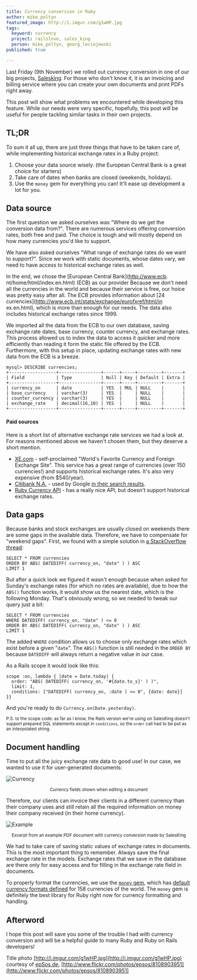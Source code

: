 ```yaml
---
title: Currency conversion in Ruby
author: mike_poltyn
featured_image: http://i.imgur.com/g1wHP.jpg
tags:
  keyword: currency
  project: railslove, sales_king
  person: mike_poltyn, georg_leciejewski
published: true

---
```


Last Friday (9th November) we rolled out currency conversion in one of our big projects, [Salesking](/items/sales_king/). For those who don't know it, it is an invoicing and billing service where you can create your own documents and print PDFs right away.

This post will show what problems we encountered while developing this feature. While our needs were very specific, hopefully, this post will be useful for people tackling similar tasks in their own projects.

TL;DR
---

To sum it all up, there are just three things that have to be taken care of, while implementing historical exchange rates in a Ruby project:

1. Choose your data source wisely. (the European Central Bank is a great choice for starters)
2. Take care of dates when banks are closed (weekends, holidays).
3. Use the `money` gem for everything you can! It'll ease up development a lot for you.


Data source
---

The first question we asked ourselves was "Where do we get the conversion data from?". There are numerous services offering conversion rates, both free and paid. The choice is tough and will mostly depend on how many currencies you'd like to support.

We have also asked ourselves "What range of exchange rates do we want to support?". Since we work with static documents, whose dates vary, we need to have access to historical exchange rates as well.

In the end, we chose the [European Central Bank](http://www.ecb. nt/home/html/index.en.html) (ECB) as our provider Because we don't need all the currencies in the world and because their service is free, our  hoice was pretty easy after all. The ECB provides information about [24 currencies](http://www.ecb.int/stats/exchange/eurofxref/html/in ex.en.html), which is more than enough for our needs. The data also includes historical exchange rates since 1999.

We imported all the data from the ECB to our own database, saving exchange rate dates, base currency, counter currency, and exchange rates. This process allowed us to index the data to access it quicker and more efficiently than reading it form the static file offered by the ECB. Furthermore, with this setup in place, updating exchange rates with new data from the ECB is a breeze.

    mysql> DESCRIBE currencies;
    +------------------+----------------+------+-----+---------+-------+
    | Field            | Type           | Null | Key | Default | Extra |
    +------------------+----------------+------+-----+---------+-------+
    | currency_on      | date           | YES  | MUL | NULL    |       |
    | base_currency    | varchar(3)     | YES  |     | NULL    |       |
    | counter_currency | varchar(3)     | YES  |     | NULL    |       |
    | exchange_rate    | decimal(16,10) | YES  |     | NULL    |       |
    +------------------+----------------+------+-----+---------+-------+


#### Paid sources

Here is a short list of alternative exchange rate services we had a look at. For reasons mentioned above we haven't chosen them, but they deserve a short mention.

* [XE.com](http://www.xe.com/) - self-proclaimed "World's Favorite Currency and Foreign Exchange Site". This service has a great range of currencies (over 150 currencies!) and supports historical exchange rates. It's also very expensive (from $540/year).
* [Citibank N.A.](https://www.citivelocity.com/) - used by Google [in their search results](https://www.google.com/search?q=1+EUR+in+PLN).
* [Ruby Currency API](http://www.exchangerate-api.com/ruby-currency-api) - has a really nice API, but doesn't support historical exchange rates.

Data gaps
---

Because banks and stock exchanges are usually closed on weekends there are some gaps in the available data. Therefore, we have to compensate for "weekend gaps". First, we found with a simple solution in [a StackOverflow thread](http://stackoverflow.com/questions/6186962/sql-query-to-show-nearest-date):

    SELECT * FROM currencies
    ORDER BY ABS( DATEDIFF( currency_on, "date" ) ) ASC
    LIMIT 1

But after a quick look we figured it wasn't enough because when asked for Sunday's exchange rates (for which no rates are available), due to how the `ABS()` function works, it would show us the nearest date, which is the following Monday. That's obviously wrong, so we needed to tweak our query just a bit:

    SELECT * FROM currencies
    WHERE DATEDIFF( currency_on, "date" ) <= 0
    ORDER BY ABS( DATEDIFF( currency_on, "date" ) ) ASC
    LIMIT 1

The added `WHERE` condition allows us to choose only exchange rates which exist before a given "`date`". The `ABS()` function is still needed in the `ORDER BY` because `DATEDIFF` will always return a negative value in our case.

As a Rails scope it would look like this:

    scope :on, lambda { |date = Date.today| {
      order: "ABS( DATEDIFF( currency_on, '#{date.to_s}' ) )",
      limit: 1,
      conditions: ["DATEDIFF( currency_on, :date ) <= 0", {date: date}]
    }}

And you're ready to do `Currency.on(Date.yesterday)`.

<small>P.S. to the scope code: as far as I know, the Rails version we're using on SalesKing doesn't support prepared SQL statements except in `conditions`, so the `order` call had to be put as an interpolated string.</small>


Document handling
---

Time to put all the juicy exchange rate data to good use! In our case, we wanted to use it for user-generated documents:

![Currency](http://img.poltyn.com/currency_SK-20121114-130542.png)
<center><small>Currency fields shown when editing a document</small></center>

Therefore, our clients can invoice their clients in a different currency than their company uses and still retain all the required information on money their company received (in their home currency).

![Example](http://img.poltyn.com/example-SK-currency-20121114-131307.png)
<center><small>Excerpt from an example PDF document with currency conversion made by SalesKing</small></center>

We had to take care of saving static values of exchange rates in documents. This is the most important thing to remember. Always save the final exchange rate in the models. Exchange rates that we save in the database are there only for easy access and for filling in the exchange rate field in documents.

To properly format the currencies, we use the [`money` gem](https://github.com/RubyMoney/money), which has [default currency formats defined](https://github.com/RubyMoney/money/blob/master/config/currency.json) for 158 currencies of the world. The `money` gem is definitely the best library for Ruby right now for currency formatting and handling.


Afterword
---

I hope this post will save you some of the trouble I had with currency conversion and will be a helpful guide to many Ruby and Ruby on Rails developers!

Title photo [http://i.imgur.com/g1wHP.jpg](http://i.imgur.com/g1wHP.jpg) courtesy of [epSos.de](http://www.flickr.com/photos/epsos/), [http://www.flickr.com/photos/epsos/8108903951](http://www.flickr.com/photos/epsos/8108903951)
